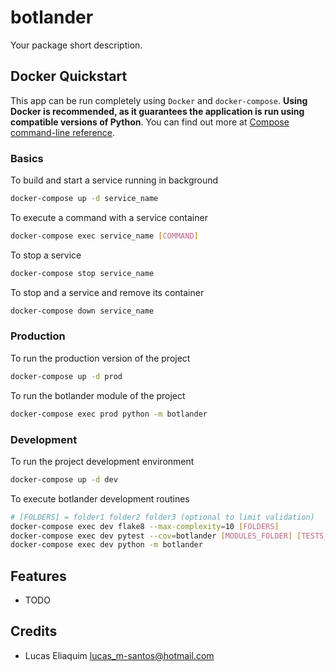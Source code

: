 # botlander

Your package short description.

## Docker Quickstart

This app can be run completely using `Docker` and `docker-compose`. **Using Docker is recommended, as it guarantees the application is run using compatible versions of Python**. You can find out more at [Compose command-line reference](https://docs.docker.com/compose/reference/).

### Basics

To build and start a service running in background
```bash
docker-compose up -d service_name
```

To execute a command with a service container
```bash
docker-compose exec service_name [COMMAND]
```

To stop a service
```bash
docker-compose stop service_name
```

To stop and a service and remove its container
```bash
docker-compose down service_name
```

### Production

To run the production version of the project

```bash
docker-compose up -d prod
```

To run the botlander module of the project

```bash
docker-compose exec prod python -m botlander
```

### Development

To run the project development environment

```bash
docker-compose up -d dev
```

To execute botlander development routines

```bash
# [FOLDERS] = folder1 folder2 folder3 (optional to limit validation)
docker-compose exec dev flake8 --max-complexity=10 [FOLDERS]
docker-compose exec dev pytest --cov=botlander [MODULES_FOLDER] [TESTS_FOLDER]
docker-compose exec dev python -m botlander
```

## Features

* TODO

## Credits
* Lucas Eliaquim <lucas_m-santos@hotmail.com>
